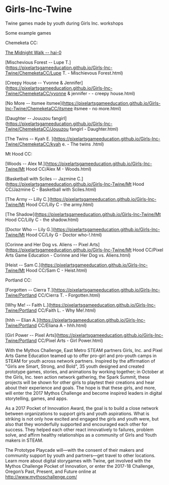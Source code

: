 # Girls-Inc-Twine
Twine games made by youth during Girls Inc. workshops

Some example games

Chemeketa CC:

[The Midnight Walk -- hai-0](https://pixelartsgameeducation.github.io/Girls-Inc-Twine/ChemeketaCC/hai%20-0%20-%20the%20midnight%20walk.html)

[Mischevious Forest -- Lupe T.](https://pixelartsgameeducation.github.io/Girls-Inc-Twine/ChemeketaCC/Lupe T.  - Mischievous Forest.html)

[Creepy House -- Yvonne & Jennifer](https://pixelartsgameeducation.github.io/Girls-Inc-Twine/ChemeketaCC/yvonne & jennifer - - creepy house.html)

[No More -- itsmee itsmee](https://pixelartsgameeducation.github.io/Girls-Inc-Twine/ChemeketaCC/itsmee itsmee - no more.html)

[Daughter -- Jouuzou fangirl](https://pixelartsgameeducation.github.io/Girls-Inc-Twine/ChemeketaCC/Jouuzou fangirl - Daughter.html)

[The Twins -- Kyah E. ](https://pixelartsgameeducation.github.io/Girls-Inc-Twine/ChemeketaCC/kyah e. - The twins .html)

Mt Hood CC:

[Woods -- Alex M.](https://pixelartsgameeducation.github.io/Girls-Inc-Twine/Mt Hood CC/Alex M - Woods.html)

[Basketball with Sciles -- Jazmine C.](https://pixelartsgameeducation.github.io/Girls-Inc-Twine/Mt Hood CC/Jazmine C - Basketball with Sciles.html)

[The Army -- Lilly C.](https://pixelartsgameeducation.github.io/Girls-Inc-Twine/Mt Hood CC/Lilly C - the army.html)

[The Shadow](https://pixelartsgameeducation.github.io/Girls-Inc-Twine/Mt Hood CC/Lilly C - the shadow.html)

[Doctor Who -- Lily G.](https://pixelartsgameeducation.github.io/Girls-Inc-Twine/Mt Hood CC/Lily G - Doctor who-!.html)

[Corinne and Her Dog vs. Aliens -- Pixel Arts](https://pixelartsgameeducation.github.io/Girls-Inc-Twine/Mt Hood CC/Pixel Arts Game Education - Corinne and Her Dog vs. Aliens.html)

[Heist -- Sam C.](https://pixelartsgameeducation.github.io/Girls-Inc-Twine/Mt Hood CC/Sam C - Heist.html)

Portland CC:

[Forgotten -- Cierra T.](https://pixelartsgameeducation.github.io/Girls-Inc-Twine/Portland CC/Cierra T. - Forgotten.html)

[Why Me! -- Faith L.](https://pixelartsgameeducation.github.io/Girls-Inc-Twine/Portland CC/Faith L. - Why Me!.html)

[hhh -- Elian A.](https://pixelartsgameeducation.github.io/Girls-Inc-Twine/Portland CC/Eliana A - hhh.html)

[Girl Power -- Pixel Arts](https://pixelartsgameeducation.github.io/Girls-Inc-Twine/Portland CC/Pixel Arts - Girl Power.html)


With the Mythos Challenge, East Metro STEAM partners Girls, Inc. and Pixel Arts Game Education teamed up to offer pro-girl and pro-youth camps in STEAM for youth across network partners. Inspired by the affirmation of "Girls are Smart, Strong, and Bold", 35 youth designed and created prototype games, stories, and animations by working together; in October at the Girls, Inc. teen action network gathering, the Spark Summit, these projects will be shown for other girls to playtest their creations and hear about their experience and goals. The hope is that these girls, and more, will enter the 2017 Mythos Challenge and become inspired leaders in digital storytelling, games, and apps. 

As a 2017 Pocket of Innovation Award, the goal is to build a close network between organizations to support girls and youth aspirations. What is striking is not only how excited and engaged the girls and youth were, but also that they wonderfully supported and encouraged each other for success. They helped each other react innovatively to failures, problem solve, and affirm healthy relationships as a community of Girls and Youth makers in STEAM. 

The Prototype Playcade will—with the consent of their makers and community support by youth and partners—get travel to other locations. Learn more about digital storygames with Twine, get involved with the Mythos Challenge Pocket of Innovation, or enter the 2017-18 Challenge, Oregon’s Past, Present, and Future online at http://www.mythoschallenge.com/

